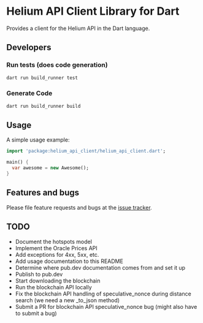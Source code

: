 # Helium API Client Library for Dart
Provides a client for the Helium API in the Dart language.


## Developers

### Run tests (does code generation)

```sh
dart run build_runner test
```

### Generate Code

```sh
dart run build_runner build
```

## Usage

A simple usage example:

```dart
import 'package:helium_api_client/helium_api_client.dart';

main() {
  var awesome = new Awesome();
}
```

## Features and bugs

Please file feature requests and bugs at the [issue tracker][tracker].

[tracker]: http://example.com/issues/replaceme

## TODO

* Document the hotspots model
* Implement the Oracle Prices API
* Add exceptions for 4xx, 5xx, etc.
* Add usage documentation to this README
* Determine where pub.dev documentation comes from and set it up
* Publish to pub.dev
* Start downloading the blockchain
* Run the blockchain API locally
* Fix the blockchain API handling of speculative_nonce during distance search (we need a new _to_json method)
* Submit a PR for blockchain API speculative_nonce bug (might also have to submit a bug)
